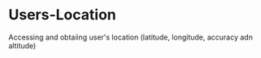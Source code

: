 # Users-Location

Accessing and obtaiing user's location (latitude, longitude, accuracy adn altitude) 
